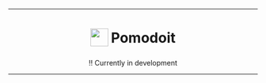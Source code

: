 ***

<h1 align="center">
<sub>
    <img src="https://assets-global.website-files.com/6257adef93867e50d84d30e2/62595384e89d1d54d704ece7_3437c10597c1526c3dbd98c737c2bcae.svg" height="36">
</sub>
Pomodoit
</h1>
<p align="center">
‼ Currently in development
</p>

***